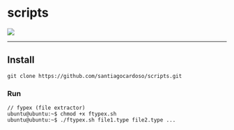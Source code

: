 # scripts

<div>
  <img src="https://img.shields.io/badge/Shell_Script-121011?style=for-the-badge&logo=gnu-bash&logoColor=white"
</div>

---
## Install
```
git clone https://github.com/santiagocardoso/scripts.git
```
### Run
```
// fypex (file extractor)
ubuntu@ubuntu:~$ chmod +x ftypex.sh
ubuntu@ubuntu:~$ ./ftypex.sh file1.type file2.type ...
```
